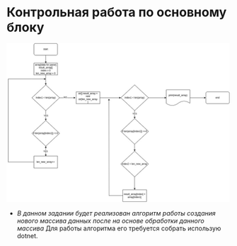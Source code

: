 # Контрольная работа по основному блоку
![Блок схема работы алгоритма](./blck_schm.jpg)

- *В данном задании будет реализован алгоритм работы создания нового массива данных после на основе обработки данного массива*
Для работы алгоритма его требуется собрать использую dotnet.
